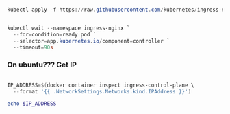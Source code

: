 ```powershell

kubectl apply -f https://raw.githubusercontent.com/kubernetes/ingress-nginx/main/deploy/static/provider/kind/deploy.yaml

```


```powershell

kubectl wait --namespace ingress-nginx `
  --for=condition=ready pod `
  --selector=app.kubernetes.io/component=controller `
  --timeout=90s
```

### On ubuntu??? Get IP


```powershell

IP_ADDRESS=$(docker container inspect ingress-control-plane \
  --format '{{ .NetworkSettings.Networks.kind.IPAddress }}')

echo $IP_ADDRESS



```